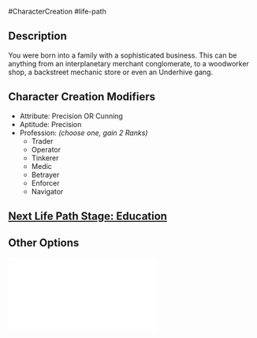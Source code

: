 #CharacterCreation #life-path 
## Description
You were born into a family with a sophisticated business. This can be anything from an interplanetary merchant conglomerate, to a woodworker shop, a backstreet mechanic store or even an Underhive gang.

## Character Creation Modifiers
- Attribute: Precision OR Cunning
- Aptitude: Precision 
- Profession: _(choose one, gain 2 Ranks)_
	- Trader
	- Operator
	- Tinkerer
	- Medic
	- Betrayer
	- Enforcer 
	- Navigator

## [Next Life Path Stage: Education](</LifePath/Education/Education.md>)

## Other Options
![](</LifePath/Childhood/List of Childhoods.md>)